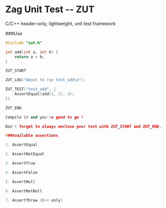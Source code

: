 Zag Unit Test -- ZUT
====================

C/C++ header-only, lightweight, unit test framework

###Use

```C++
#include "zut.h"

int add(int a, int b) {
	return a + b;
}

ZUT_START

ZUT_LOG("About to run test_add\n");

ZUT_TEST("test_add", {
	AssertEqual(add(1, 2), 3);
})

ZUT_END

Compile it and you're good to go !

Don't forget to always enclose your test with ZUT_START and ZUT_END.

###Available assertions

1. AssertEqual

2. AssertNotEqual

3. AssertTrue

4. AssertFalse

5. AssertNull

6. AssertNotNull

7. AssertThrow (C++ only)

